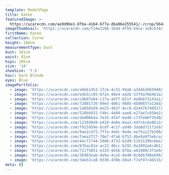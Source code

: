 ```yaml
---
template: ModelPage
title: Katee
featuredImage: >-
  https://ucarecdn.com/ae9d9be1-8fba-4164-b77a-dba96e255541/-/crop/564x372/0,149/-/preview/
imageThumbnail: 'https://ucarecdn.com/f24e2106-1b44-4f59-b4ce-1e8c634cf475/'
firstName: Katee
collection: Curve
height: 168cm
measurementType: bust
bust: 101cm
waist: 81cm
hips: 105cm
size: '14'
shoeSize: '7.5'
hair: Dark Blonde
eyes: Blue
imagePortfolio:
  - image: 'https://ucarecdn.com/a6b61453-1fcb-4c31-94a6-a34db2665940/'
  - image: 'https://ucarecdn.com/ede5cc65-6f2e-48e4-a42b-53f9a76b461a/'
  - image: 'https://ucarecdn.com/c0b07e84-c17a-4d7f-b51f-4e8b6f3143a1/'
  - image: 'https://ucarecdn.com/72801726-89e5-4061-9885-6b80657a136d/'
  - image: 'https://ucarecdn.com/1a050169-6e25-463f-8cc0-d2447b746917/'
  - image: 'https://ucarecdn.com/518bb932-f4bc-4d40-aae8-e27ae7c65be2/'
  - image: 'https://ucarecdn.com/de90664a-7e35-454f-bed8-c73fe6873549/'
  - image: 'https://ucarecdn.com/12393849-e410-4e0e-8aa1-447c6c6e8b12/'
  - image: 'https://ucarecdn.com/f915959e-bcdf-4c1f-ad40-3da8d72172e9/'
  - image: 'https://ucarecdn.com/9ae2cd72-7ffe-4e0c-9ede-eef5a127b290/'
  - image: 'https://ucarecdn.com/faea2f27-78e7-4fa6-b752-dbe9a9f5ebca/'
  - image: 'https://ucarecdn.com/4ec71744-59d6-4733-b2d9-51b3139bc6be/'
  - image: 'https://ucarecdn.com/67bac81e-ac22-46cc-b292-0a3892a6c461/'
  - image: 'https://ucarecdn.com/721f5851-e333-4e5b-878a-a63400c3f1e9/'
  - image: 'https://ucarecdn.com/3b983eab-de9a-4ca5-8e40-0c68b708e699/'
  - image: 'https://ucarecdn.com/34e53ca8-9336-439b-b9a3-f7af97c46515/'
meta: {}
---
```


